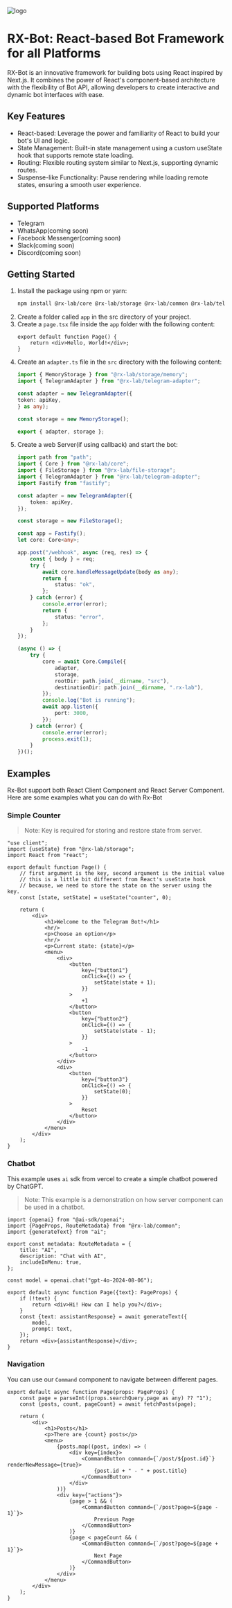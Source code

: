 ![logo](./assets/bg.jpeg)

# RX-Bot: React-based Bot Framework for all Platforms

RX-Bot is an innovative framework for building bots using React inspired by Next.js. It combines the power of React's
component-based architecture with the flexibility of Bot API, allowing developers to create interactive and
dynamic bot interfaces with ease.

## Key Features

- React-based: Leverage the power and familiarity of React to build your bot's UI and logic.
- State Management: Built-in state management using a custom useState hook that supports remote state loading.
- Routing: Flexible routing system similar to Next.js, supporting dynamic routes.
- Suspense-like Functionality: Pause rendering while loading remote states, ensuring a smooth user experience.

## Supported Platforms

- Telegram
- WhatsApp(coming soon)
- Facebook Messenger(coming soon)
- Slack(coming soon)
- Discord(coming soon)

## Getting Started

1. Install the package using npm or yarn:
    ```bash
    npm install @rx-lab/core @rx-lab/storage @rx-lab/common @rx-lab/telegram-adapter
    ```
2. Create a folder called `app` in the src directory of your project.
3. Create a `page.tsx` file inside the `app` folder with the following content:
    ```tsx
    export default function Page() {
        return <div>Hello, World!</div>;
    }
    ```
4. Create an `adapter.ts` file in the `src` directory with the following content:
    ```ts
    import { MemoryStorage } from "@rx-lab/storage/memory";
    import { TelegramAdapter } from "@rx-lab/telegram-adapter";

    const adapter = new TelegramAdapter({
    token: apiKey,
    } as any);
    
    const storage = new MemoryStorage();
    
    export { adapter, storage };
    ```
5. Create a web Server(if using callback) and start the bot:
    ```ts
    import path from "path";
    import { Core } from "@rx-lab/core";
    import { FileStorage } from "@rx-lab/file-storage";
    import { TelegramAdapter } from "@rx-lab/telegram-adapter";
    import Fastify from "fastify";
    
    const adapter = new TelegramAdapter({
        token: apiKey,
    });
    
    const storage = new FileStorage();
    
    const app = Fastify();
    let core: Core<any>;
    
    app.post("/webhook", async (req, res) => {
        const { body } = req;
        try {
            await core.handleMessageUpdate(body as any);
            return {
                status: "ok",
            };
        } catch (error) {
            console.error(error);
            return {
                status: "error",
            };
        }
    });
    
    (async () => {
        try {
            core = await Core.Compile({
                adapter,
                storage,
                rootDir: path.join(__dirname, "src"),
                destinationDir: path.join(__dirname, ".rx-lab"),
            });
            console.log("Bot is running");
            await app.listen({
                port: 3000,
            });
        } catch (error) {
            console.error(error);
            process.exit(1);
        }
    })();
    ```

## Examples

Rx-Bot support both React Client Component and React Server Component. Here are some examples what you can do with
Rx-Bot

### Simple Counter

> Note: Key is required for storing and restore state from server.

```tsx
"use client";
import {useState} from "@rx-lab/storage";
import React from "react";

export default function Page() {
    // first argument is the key, second argument is the initial value
    // this is a little bit different from React's useState hook
    // because, we need to store the state on the server using the key.
    const [state, setState] = useState("counter", 0);

    return (
        <div>
            <h1>Welcome to the Telegram Bot!</h1>
            <hr/>
            <p>Choose an option</p>
            <hr/>
            <p>Current state: {state}</p>
            <menu>
                <div>
                    <button
                        key={"button1"}
                        onClick={() => {
                            setState(state + 1);
                        }}
                    >
                        +1
                    </button>
                    <button
                        key={"button2"}
                        onClick={() => {
                            setState(state - 1);
                        }}
                    >
                        -1
                    </button>
                </div>
                <div>
                    <button
                        key={"button3"}
                        onClick={() => {
                            setState(0);
                        }}
                    >
                        Reset
                    </button>
                </div>
            </menu>
        </div>
    );
}
```

### Chatbot

This example uses `ai` sdk from vercel to create a simple chatbot powered by ChatGPT.

> Note: This example is a demonstration on how server component can be used in a chatbot.

```tsx
import {openai} from "@ai-sdk/openai";
import {PageProps, RouteMetadata} from "@rx-lab/common";
import {generateText} from "ai";

export const metadata: RouteMetadata = {
    title: "AI",
    description: "Chat with AI",
    includeInMenu: true,
};

const model = openai.chat("gpt-4o-2024-08-06");

export default async function Page({text}: PageProps) {
    if (!text) {
        return <div>Hi! How can I help you?</div>;
    }
    const {text: assistantResponse} = await generateText({
        model,
        prompt: text,
    });
    return <div>{assistantResponse}</div>;
}
```

### Navigation

You can use our `Command` component to navigate between different pages.

```tsx
export default async function Page(props: PageProps) {
    const page = parseInt((props.searchQuery.page as any) ?? "1");
    const {posts, count, pageCount} = await fetchPosts(page);

    return (
        <div>
            <h1>Posts</h1>
            <p>There are {count} posts</p>
            <menu>
                {posts.map((post, index) => (
                    <div key={index}>
                        <CommandButton command={`/post/${post.id}`} renderNewMessage={true}>
                            {post.id + " - " + post.title}
                        </CommandButton>
                    </div>
                ))}
                <div key={"actions"}>
                    {page > 1 && (
                        <CommandButton command={`/post?page=${page - 1}`}>
                            Previous Page
                        </CommandButton>
                    )}
                    {page < pageCount && (
                        <CommandButton command={`/post?page=${page + 1}`}>
                            Next Page
                        </CommandButton>
                    )}
                </div>
            </menu>
        </div>
    );
}
```
